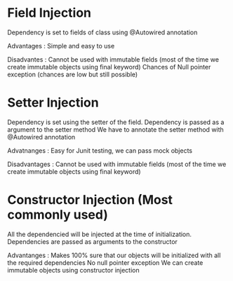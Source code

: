# Field Injection
Dependency is set to fields of class using @Autowired annotation

Advantages : 
Simple and easy to use

Disadvantes :
Cannot be used with immutable fields (most of the time we create immutable objects using final keyword)
Chances of Null pointer exception (chances are low but still possible)

# Setter Injection
Dependency is set using the setter of the field. Dependency is passed as a argument to the setter method
We have to annotate the setter method with @Autowired annotation

Advatnanges : 
Easy for Junit testing, we can pass mock objects

Disadvantages :
Cannot be used with immutable fields (most of the time we create immutable objects using final keyword)

# Constructor Injection (Most commonly used)
All the dependencied will be injected at the time of initialization. Dependencies are passed as arguments to the constructor

Advantanges : 
Makes 100% sure that our objects will be initialized with all the required dependencies
No null pointer exception
We can create immutable objects using constructor injection


